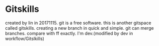 # Gitskills
created by lin in 20171115.
git is a free software.
this is another gitspace called gitskills.
creating a new branch in quick and simple.
git can merge branches.
compare with ff exactly.
I'm dev.(modified by dev in workflow/Gitslkills)

